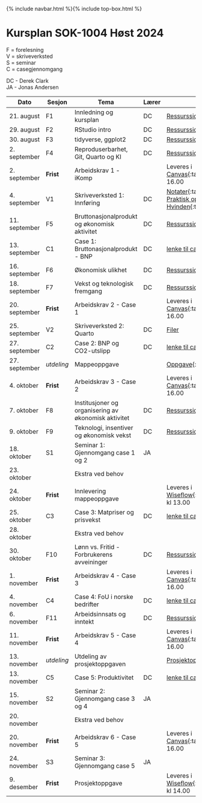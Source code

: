 {% include navbar.html %}{% include top-box.html %}

#  Kursplan SOK-1004 Høst 2024

F = forelesning      
V = skriveverksted        
S = seminar       
C = casegjennomgang               

DC - Derek Clark                     
JA - Jonas Andersen

     



|Dato <img width=100/>| Sesjon <img width=80/>   | Tema                                                              | Lærer  | Ressurser <img width=200/>  |
|--------|----------------|----------------------------------------------------------------------|-----------|--------------------------------------|
|21. august|F1   | Innledning og kursplan    | DC       | [Ressursside](/ressurssider/F1.md){:target='_blank_'} | 
|29. august|F2  | RStudio intro  | DC | [Ressursside](/ressurssider/F2.md){:target='_blank_'} |
|30. august|F3   | tidyverse, ggplot2  |DC     | [Ressursside](/ressurssider/F3.md){:target='_blank_'}  |
|2. september|F4    | Reproduserbarhet, Git, Quarto og KI | DC| [Ressursside](/ressurssider/F4.md){:target='_blank_'} |
|2. september|**Frist**| Arbeidskrav 1 - iKomp|  | Leveres i [Canvas](https://uit.instructure.com/courses/35388/assignments){:target='_blank_'} innen kl 16.00|
|4. september|V1   | Skriveverksted 1: Innføring   | DC       | [Notater](/forelesninger/SOK-1004_Skriveverksted_1_h24.pdf){:target='_blank_'} <br> [Praktisk oppgave - Even S. Hvinden](/forelesninger/SOK-1004_Skriveverksted_1_h24_oppgaver.pdf){:target='_blank_'} |
|11. september|F5   | Bruttonasjonalprodukt og økonomisk aktivitet    | DC   | [Ressursside](ressurssider/F5.md){:target='_blank_'}  |
|13. september|C1 | Case 1: Bruttonasjonalprodukt - BNP | DC   | [lenke til case](case.md){:target='_blank_'} |
|16. september| F6     | Økonomisk ulikhet   | DC | [Ressursside](/ressurssider/F6.md){:target='_blank_'}   | 
|18. september|F7    | Vekst og teknologisk fremgang           | DC | [Ressursside](/ressurssider/F7.md){:target='_blank_'}   |
|20. september|**Frist**|Arbeidskrav 2 - Case 1|  |Leveres i [Canvas](https://uit.instructure.com/courses/35388/assignments){:target='_blank_'} innen kl 16.00|
|25. september |V2   | Skriveverksted 2: Quarto  |DC | [Filer](skriveverksted_2.md) |
|27. september|C2   | Case 2: BNP og CO2-utslipp  |DC |  [lenke til case](case.md) |
|27. september|*utdeling*| Mappeoppgave |  | [Oppgave](/eksamen/mappeoppgave.md){:target='_blank_'}|
|4. oktober|**Frist**|Arbeidskrav 3 - Case 2|  |Leveres i [Canvas](https://uit.instructure.com/courses/35388/assignments){:target='_blank_'} innen kl 16.00|
|7. oktober|F8|Institusjoner og organisering av økonomisk aktivitet | DC |[Ressursside](/ressurssider/F8.md){:target='_blank_'} |
|9. oktober|F9   | Teknologi, insentiver og økonomisk vekst | DC | [Ressursside](/ressurssider/F9.md){:target='_blank_'}   |
|18. oktober| S1  | Seminar 1: Gjennomgang case 1 og 2 | JA |  |
|23. oktober|   |Ekstra ved behov |  | |
|24. oktober|**Frist**    | Innlevering mappeoppgave        | | Leveres i [Wiseflow](https://europe.wiseflow.net/login){:target='_blank_'} innen kl 13.00  |
|25. oktober|C3  | Case 3: Matpriser og prisvekst |DC| [lenke til case](case.md)  |
|28. oktober|  | Ekstra ved behov | |  |
|30. oktober|F10 | Lønn vs. Fritid - Forbrukerens avveininger  | DC | [Ressursside](/ressurssider/F10.md){:target='_blank_'}   | 
|1. november|**Frist**|Arbeidskrav 4 - Case 3|  |Leveres i [Canvas](https://uit.instructure.com/courses/35388/assignments){:target='_blank_'} innen kl 16.00|
|4. november|C4   | Case 4: FoU i norske bedrifter          | DC | [lenke til case](case.md) |
|6. november |F11  | Arbeidsinnsats og inntekt  | DC         | [Ressursside](/ressurssider/F11.md){:target='_blank_'}   |
|11. november|**Frist**|Arbeidskrav 5 - Case 4|  |Leveres i [Canvas](https://uit.instructure.com/courses/35388/assignments){:target='_blank_'} innen kl 16.00|
|13. november |*utdeling*  | Utdeling av prosjektoppgaven      |        | [Prosjektoppgave](/eksamen/prosjektoppgave.md){:target='_blank_'} |
|13. november |C5    | Case 5: Produktivitet |DC | [lenke til case](case.md) |
|15. november| S2  | Seminar 2: Gjennomgang case 3 og 4 | JA |  |
|20. november|   | Ekstra ved behov |  | |
|20. november|**Frist**|Arbeidskrav 6 - Case 5|  |Leveres i [Canvas](https://uit.instructure.com/courses/35388/assignments){:target='_blank_'} innen kl 16.00|
|24. november| S3  | Seminar 3: Gjennomgang case 5 | JA |  |
|9. desember |**Frist**  | Prosjektoppgave       |         | Leveres i [Wiseflow](https://europe.wiseflow.net/login){:target='_blank_'} innen kl 14.00 |





